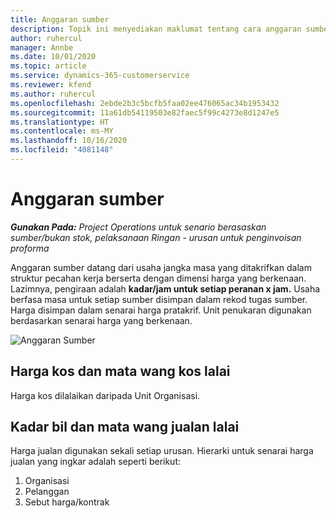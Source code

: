 ```yaml
---
title: Anggaran sumber
description: Topik ini menyediakan maklumat tentang cara anggaran sumber dikira dalam Operasi Projek.
author: ruhercul
manager: Annbe
ms.date: 10/01/2020
ms.topic: article
ms.service: dynamics-365-customerservice
ms.reviewer: kfend
ms.author: ruhercul
ms.openlocfilehash: 2ebde2b3c5bcfb5faa02ee476065ac34b1953432
ms.sourcegitcommit: 11a61db54119503e82faec5f99c4273e8d1247e5
ms.translationtype: HT
ms.contentlocale: ms-MY
ms.lasthandoff: 10/16/2020
ms.locfileid: "4081148"
---
```

# <a name="resource-estimates"></a>Anggaran sumber

_**Gunakan Pada:** Project Operations untuk senario berasaskan sumber/bukan stok, pelaksanaan Ringan - urusan untuk penginvoisan proforma_

Anggaran sumber datang dari usaha jangka masa yang ditakrifkan dalam struktur pecahan kerja berserta dengan dimensi harga yang berkenaan. Lazimnya, pengiraan adalah **kadar/jam untuk setiap peranan x jam.** Usaha berfasa masa untuk setiap sumber disimpan dalam rekod tugas sumber. Harga disimpan dalam senarai harga pratakrif. Unit penukaran digunakan berdasarkan senarai harga yang berkenaan.

![Anggaran Sumber](./media/navigation12.png)

## <a name="default-cost-price-and-cost-currency"></a>Harga kos dan mata wang kos lalai

Harga kos dilalaikan daripada Unit Organisasi.

## <a name="default-bill-rate-and-sales-currency"></a>Kadar bil dan mata wang jualan lalai

Harga jualan digunakan sekali setiap urusan. Hierarki untuk senarai harga jualan yang ingkar adalah seperti berikut:

1. Organisasi
2. Pelanggan
3. Sebut harga/kontrak
